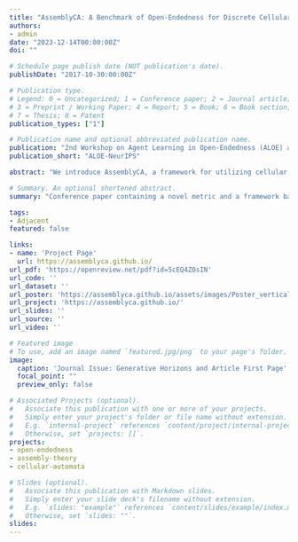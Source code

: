 ```yaml
---
title: "AssemblyCA: A Benchmark of Open-Endedness for Discrete Cellular Automata"
authors:
- admin
date: "2023-12-14T00:00:00Z"
doi: ""

# Schedule page publish date (NOT publication's date).
publishDate: "2017-10-30:00:00Z"

# Publication type.
# Legend: 0 = Uncategorized; 1 = Conference paper; 2 = Journal article;
# 3 = Preprint / Working Paper; 4 = Report; 5 = Book; 6 = Book section;
# 7 = Thesis; 8 = Patent
publication_types: ["1"]

# Publication name and optional abbreviated publication name.
publication: "2nd Workshop on Agent Learning in Open-Endedness (ALOE) at NeurIPS 2023"
publication_short: "ALOE-NeurIPS"

abstract: "We introduce AssemblyCA, a framework for utilizing cellular automata(CA) designed to benchmark the potential of open-ended processes. The benchmark quantifies the open-endedness of a system composed of resources, agents interacting with CAs, and a set of generated artifacts. We quantify the amount of open-endedness by taking the generated artifacts or objects and analyzing them using the tools of [assembly theory(AT)](https://www.nature.com/articles/s41586-023-06600-9). Assembly theory can be used to identify selection in systems that produce objects that can be decomposable into atomic units, where these objects can exist in high copy numbers. By combining an assembly space measure with the copy number of an object we can quantify the complexity of objects that have a historical contingency. Moreover, this framework allows us to accurately quantify the indefinite generation of novel, diverse, and complex objects, the signature of open-endedness. We benchmark different measures from the assembly space with standard diversity and complexity measures that lack historical contingency. Finally, the open-endedness of three different systems is quantified by performing an undirected exploration in two-dimensional life-like CA, a cultural exploration provided by human experimenters, and an algorithmic exploration by a set of programmed agents."

# Summary. An optional shortened abstract.
summary: "Conference paper containing a novel metric and a framework based on [assembly theory](https://www.nature.com/articles/s41586-023-06600-9) to interpret the open-endedness of agents generating patterns in cellular automata"

tags:
- Adjacent
featured: false

links:
- name: 'Project Page'
  url: https://assemblyca.github.io/
url_pdf: 'https://openreview.net/pdf?id=5cEQ4ZOsIN'
url_code: '' 
url_dataset: ''
url_poster: 'https://assemblyca.github.io/assets/images/Poster_vertical.pdf'
url_project: 'https://assemblyca.github.io/'
url_slides: ''
url_source: ''
url_video: ''

# Featured image
# To use, add an image named `featured.jpg/png` to your page's folder. 
image:
  caption: 'Journal Issue: Generative Horizons and Article First Page'
  focal_point: ""
  preview_only: false

# Associated Projects (optional).
#   Associate this publication with one or more of your projects.
#   Simply enter your project's folder or file name without extension.
#   E.g. `internal-project` references `content/project/internal-project/index.md`.
#   Otherwise, set `projects: []`.
projects:
- open-endedness
- assembly-theory
- cellular-automata

# Slides (optional).
#   Associate this publication with Markdown slides.
#   Simply enter your slide deck's filename without extension.
#   E.g. `slides: "example"` references `content/slides/example/index.md`.
#   Otherwise, set `slides: ""`.
slides:
---
```

